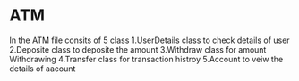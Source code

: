# ATM
In the ATM file  consits of 5 class
1.UserDetails class to check details of user
2.Deposite class to deposite the amount
3.Withdraw class for amount Withdrawing
4.Transfer class for transaction histroy
5.Account to veiw the details of aacount

